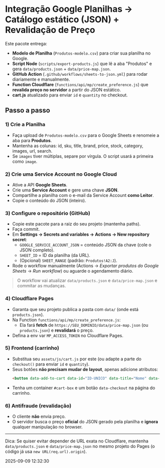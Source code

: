 # Integração Google Planilhas → Catálogo estático (JSON) + Revalidação de Preço

Este pacote entrega:
- **Modelo de Planilha** (`Produtos-modelo.csv`) para criar sua planilha no Google.
- **Script Node** (`scripts/export-products.js`) que lê a aba "Produtos" e gera `data/products.json` + `data/price-map.json`.
- **GitHub Action** (`.github/workflows/sheets-to-json.yml`) para rodar diariamente e manualmente.
- **Function Cloudflare** (`functions/api/mp/create_preference.js`) que **revalida preço no servidor** a partir do JSON estático.
- **cart.js** atualizado para enviar `id` e `quantity` no checkout.

## Passo a passo

### 1) Crie a Planilha
- Faça upload de `Produtos-modelo.csv` para o Google Sheets e renomeie a aba para **Produtos**.
- Mantenha as colunas: id, sku, title, brand, price, stock, category, images, url, search.
- Se `images` tiver múltiplas, separe por vírgula. O script usará a primeira como `image`.

### 2) Crie uma Service Account no Google Cloud
- Ative a API **Google Sheets**.
- Crie uma **Service Account** e gere uma chave **JSON**.
- Compartilhe a planilha com o e-mail da Service Account **como Leitor**.
- Copie o conteúdo do JSON (inteiro).

### 3) Configure o repositório (GitHub)
- Copie este pacote para a raiz do seu projeto (mantenha paths).
- Faça commit.
- Em **Settings → Secrets and variables → Actions → New repository secret**:
  - `GOOGLE_SERVICE_ACCOUNT_JSON` = conteúdo JSON da chave (cole o JSON completo).
  - `SHEET_ID` = ID da planilha (da URL).
  - (Opcional) `SHEET_RANGE` (padrão: `Produtos!A2:J`).
- Rode o workflow manualmente (Actions → *Exportar produtos do Google Sheets* → *Run workflow*) ou aguarde o agendamento diário.

> O workflow vai atualizar `data/products.json` e `data/price-map.json` e commitar as mudanças.

### 4) Cloudflare Pages
- Garanta que seu projeto publica a pasta com `data/` (onde está `products.json`).
- Na Function `functions/api/mp/create_preference.js`:
  - Ela fará **fetch** de `https://SEU_DOMINIO/data/price-map.json` (ou `products.json`) e **revalidará** o preço.
- Defina a env var `MP_ACCESS_TOKEN` no Cloudflare Pages.

### 5) Frontend (carrinho)
- Substitua seu `assets/js/cart.js` por este (ou adapte a parte do `checkout()` para enviar `id` e `quantity`).
- Seus botões **não precisam mudar de layout**, apenas adicione atributos:
  ```html
  <button data-add-to-cart data-id="ID-UNICO" data-title="Nome" data-price="199.90">Adicionar</button>
  ```
- Tenha um container `#cart-box` e um botão `data-checkout` na página do carrinho.

### 6) Antifraude (revalidação)
- O cliente **não** envia preço.
- O servidor busca o preço **oficial** do JSON gerado pela planilha e **ignora** qualquer manipulação no browser.

---

Dica: Se quiser evitar depender de URL exata no Cloudflare, mantenha `data/products.json` e `data/price-map.json` no mesmo projeto do Pages (o código já usa `new URL(req.url).origin`).

2025-09-09 12:32:30